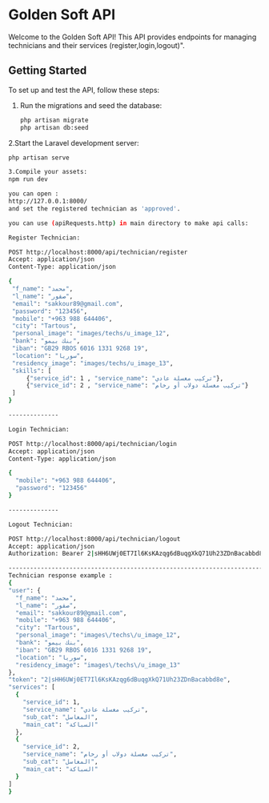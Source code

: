 # Golden Soft API

Welcome to the Golden Soft API! This API provides endpoints for managing technicians and their services (register,login,logout)".

## Getting Started

To set up and test the API, follow these steps:

1. Run the migrations and seed the database:
   ```bash
   php artisan migrate
   php artisan db:seed

2.Start the Laravel development server:
  ```bash
  php artisan serve

3.Compile your assets:
  npm run dev

you can open :
  http://127.0.0.1:8000/
 and set the registered technician as 'approved'.

you can use (apiRequests.http) in main directory to make api calls:
 
Register Technician:

POST http://localhost:8000/api/technician/register
Accept: application/json
Content-Type: application/json

{
   "f_name": "محمد",
   "l_name": "صقور",
   "email": "sakkour89@gmail.com",
   "password": "123456",
   "mobile": "+963 988 644406",
   "city": "Tartous",
   "personal_image": "images/techs/u_image_12",
   "bank": "بنك بيمو",
   "iban": "GB29 RBOS 6016 1331 9268 19",
   "location": "سوريا",
   "residency_image": "images/techs/u_image_13",
   "skills": [
       {"service_id": 1 , "service_name": "تركيب مغسلة عادي"},
       {"service_id": 2 , "service_name": "تركيب مغسلة دولاب أو رخام"}
   ]
}

--------------

Login Technician:

POST http://localhost:8000/api/technician/login
Accept: application/json
Content-Type: application/json

{
    "mobile": "+963 988 644406",
    "password": "123456"
}

--------------

Logout Technician:

POST http://localhost:8000/api/technician/logout
Accept: application/json
Authorization: Bearer 2|sHH6UWj0ET7Il6KsKAzqg6dBuqgXkQ71Uh23ZDnBacabbd8e

----------------------------------------------------------------------------
Technician response example : 
{
  "user": {
    "f_name": "محمد",
    "l_name": "صقور",
    "email": "sakkour89@gmail.com",
    "mobile": "+963 988 644406",
    "city": "Tartous",
    "personal_image": "images\/techs\/u_image_12",
    "bank": "بنك بيمو",
    "iban": "GB29 RBOS 6016 1331 9268 19",
    "location": "سوريا",
    "residency_image": "images\/techs\/u_image_13"
  },
  "token": "2|sHH6UWj0ET7Il6KsKAzqg6dBuqgXkQ71Uh23ZDnBacabbd8e",
  "services": [
    {
      "service_id": 1,
      "service_name": "تركيب مغسلة عادي",
      "sub_cat": "المغاسل",
      "main_cat": "السباكة"
    },
    {
      "service_id": 2,
      "service_name": "تركيب مغسلة دولاب أو رخام",
      "sub_cat": "المغاسل",
      "main_cat": "السباكة"
    }
  ]
}


